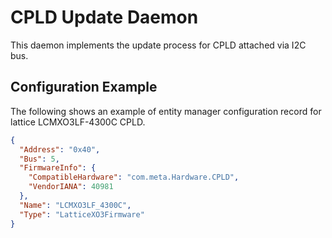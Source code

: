 # CPLD Update Daemon

This daemon implements the update process for CPLD attached via I2C bus.

## Configuration Example

The following shows an example of entity manager configuration record for
lattice LCMXO3LF-4300C CPLD.

```json
{
  "Address": "0x40",
  "Bus": 5,
  "FirmwareInfo": {
    "CompatibleHardware": "com.meta.Hardware.CPLD",
    "VendorIANA": 40981
  },
  "Name": "LCMXO3LF_4300C",
  "Type": "LatticeXO3Firmware"
}
```
